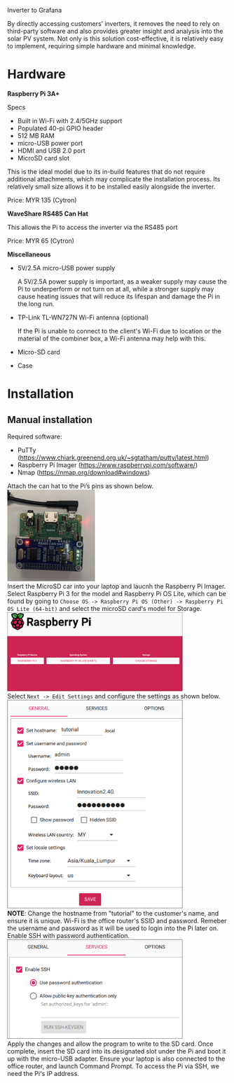 ﻿Inverter to Grafana

By directly accessing customers’ inverters, it removes the need to rely on third-party software and also provides greater insight and analysis into the solar PV system. Not only is this solution cost-effective, it is relatively easy to implement, requiring simple hardware and minimal knowledge.

# Hardware
**Raspberry Pi 3A+**

Specs

- Built in Wi-Fi with 2.4/5GHz support
- Populated 40-pi GPIO header
- 512 MB RAM
- micro-USB power port
- HDMI and USB 2.0 port
- MicroSD card slot

This is the ideal model due to its in-build features that do not require additional attachments, which may complicate the installation process. Its relatively small size allows it to be installed easily alongside the inverter.

Price: MYR 135 (Cytron)

**WaveShare RS485 Can Hat**

This allows the Pi to access the inverter via the RS485 port

Price: MYR 65 (Cytron)

**Miscellaneous**

- 5V/2.5A micro-USB power supply

   A 5V/2.5A power supply is important, as a weaker supply may cause the Pi to underperform or not turn on at all, while a stronger supply may cause heating issues that will reduce its lifespan and damage the Pi in the long run.

- TP-Link TL-WN727N Wi-Fi antenna (optional)


   If the Pi is unable to connect to the client's Wi-Fi due to location or the material of the combiner box, a Wi-Fi antenna may help with this.


- Micro-SD card
- Case



# Installation
## Manual installation
Required software:

- PuTTy (https://www.chiark.greenend.org.uk/~sgtatham/putty/latest.html)
- Raspberry Pi Imager (https://www.raspberrypi.com/software/)
- Nmap (https://nmap.org/download#windows)

Attach the can hat to the Pi’s pins as shown below.\
<img src="assets/hardware.jpg" alt="drawing" width="200"/>\
Insert the MicroSD car into your laptop and laucnh the Raspberry Pi Imager.
Select Raspberry Pi 3 for the model and Raspberry Pi OS Lite, which can be found by going to `Choose OS -> Raspberry Pi OS (Other) -> Raspberry Pi OS Lite (64-bit)` and select the microSD card's model for Storage.\
<img src="assets/rpi.png" alt="drawing" width="400"/>\
Select `Next -> Edit Settings` and configure the settings as shown below.\
<img src="assets/rpi_settings.png" alt="drawing" width="400"/>\
**NOTE**: Change the hostname from "tutorial" to the customer's name, and ensure it is unique. Wi-Fi is the office router's SSID and password. Remeber the username and password as it will be used to login into the Pi later on.
Enable SSH with password authentication.\
<img src="assets/rpi_ssh.png" alt="drawing" width="400"/>\
Apply the changes and allow the program to write to the SD card. Once complete, insert the SD card into its designated slot under the Pi and boot it up with the micro-USB adapter.
Ensure your laptop is also connected to the office router, and launch Command Prompt.
To access the Pi via SSH, we need the Pi's IP address. 